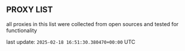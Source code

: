 ## PROXY LIST

all proxies in this list were collected from open sources and tested for functionality

last update: `2025-02-18 16:51:30.380470+00:00` UTC